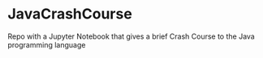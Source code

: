 # JavaCrashCourse
Repo with a Jupyter Notebook that gives a brief Crash Course to the Java programming language
